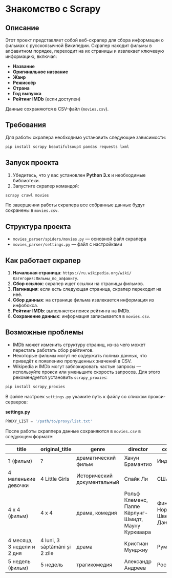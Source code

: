 # Знакомство с Scrapy

## Описание
Этот проект представляет собой веб-скрапер для сбора информации о фильмах с русскоязычной Википедии. Скрапер находит фильмы в алфавитном порядке, переходит на их страницы и извлекает ключевую информацию, включая:

- **Название**
- **Оригинальное название**
- **Жанр**
- **Режиссёр**
- **Страна**
- **Год выпуска**
- **Рейтинг IMDb** (если доступен)

Данные сохраняются в CSV-файл (`movies.csv`).

## Требования
Для работы скрапера необходимо установить следующие зависимости:

```bash
pip install scrapy beautifulsoup4 pandas requests lxml
```

## Запуск проекта

1. Убедитесь, что у вас установлен **Python 3.x** и необходимые библиотеки.
2. Запустите скрапер командой:

```bash
scrapy crawl movies
```

По завершении работы скрапера все собранные данные будут сохранены в `movies.csv`.

## Структура проекта

- `movies_parser/spiders/movies.py` — основной файл скрапера
- `movies_parser/settings.py` — файл с настройками

## Как работает скрапер

1. **Начальная страница**: `https://ru.wikipedia.org/wiki/Категория:Фильмы_по_алфавиту`.
2. **Сбор ссылок**: скрапер ищет ссылки на страницы фильмов.
3. **Пагинация**: если есть следующая страница, скрапер переходит на неё.
4. **Сбор данных**: на странице фильма извлекается информация из инфобокса.
5. **Рейтинг IMDb**: выполняется поиск рейтинга на IMDb.
6. **Сохранение данных**: информация записывается в `movies.csv`.

## Возможные проблемы

- IMDb может изменить структуру страниц, из-за чего может перестать работать сбор рейтингов.
- Некоторые фильмы могут не содержать полных данных, что приведёт к появлению пропущенных значений в CSV.
- Wikipedia и IMDb могут заблокировать частые запросы — используйте прокси или уменьшите скорость запросов. Для этого рекомендуется установить `scrapy_proxies`:

```bash
pip install scrapy_proxies
```

В файле настроек `settings.py` укажите путь к файлу со списком прокси-серверов:

**settings.py**
```python
PROXY_LIST = '/path/to/proxy/list.txt'
```

После работы скраппера данные сохраняются в `movies.csv` в следующем формате:

| title | original_title | genre | director | country | year | imdb_rating |
|-------|----------------|-------|----------|---------|------|-------------|
| ? (фильм) | ? | драматический фильм | Ханун Брамантио | Индонезия | 2011 | 7.0 |
| 4 маленькие девочки | 4 Little Girls | Исторический документальный | Спайк Ли | США | 1997 | 7.8 |
| 4 x 4 (фильм) | 4 x 4 | драма, комедия | Рольф Клеменс, Паппе Кёрлунг-Шмидт, Мауну Куркваара | Финляндия, Норвегия, Швеция, Дания | 1965 | 6.9 |
| 4 месяца, 3 недели и 2 дня | 4 luni, 3 săptămâni și 2 zile | драма | Кристиан Мунджиу | Румыния | 2007 | 7.9 |
| 5 недель (фильм) | 5 недель | трагикомедия | Александр Андреев | Россия | 2021 | 4.7 |